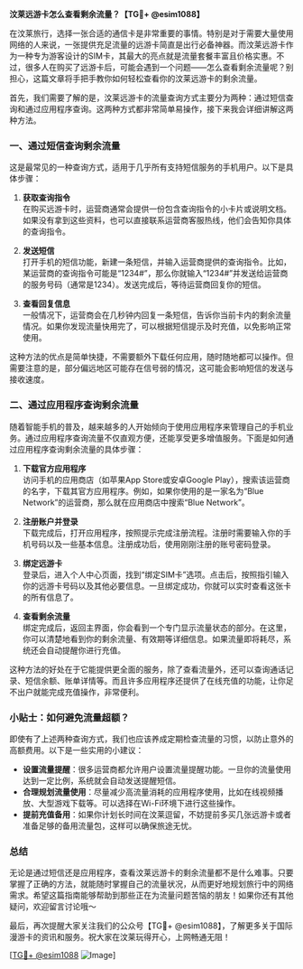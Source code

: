 **汶莱远游卡怎么查看剩余流量？【TG💪+ @esim1088】**

在汶莱旅行，选择一张合适的通信卡是非常重要的事情。特别是对于需要大量使用网络的人来说，一张提供充足流量的远游卡简直是出行必备神器。而汶莱远游卡作为一种专为游客设计的SIM卡，其最大的亮点就是流量套餐丰富且价格实惠。不过，很多人在购买了远游卡后，可能会遇到一个问题——怎么查看剩余流量呢？别担心，这篇文章将手把手教你如何轻松查看你的汶莱远游卡的剩余流量。

首先，我们需要了解的是，汶莱远游卡的流量查询方式主要分为两种：通过短信查询和通过应用程序查询。这两种方式都非常简单易操作，接下来我会详细讲解这两种方法。

### 一、通过短信查询剩余流量

这是最常见的一种查询方式，适用于几乎所有支持短信服务的手机用户。以下是具体步骤：

1. **获取查询指令**  
   在购买远游卡时，运营商通常会提供一份包含查询指令的小卡片或说明文档。如果没有拿到这些资料，也可以直接联系运营商客服热线，他们会告知你具体的查询指令。

2. **发送短信**  
   打开手机的短信功能，新建一条短信，并输入运营商提供的查询指令。比如，某运营商的查询指令可能是“1234#”，那么你就输入“1234#”并发送给运营商的服务号码（通常是1234）。发送完成后，等待运营商回复你的短信。

3. **查看回复信息**  
   一般情况下，运营商会在几秒钟内回复一条短信，告诉你当前卡内的剩余流量情况。如果你发现流量快用完了，可以根据短信提示及时充值，以免影响正常使用。

这种方法的优点是简单快捷，不需要额外下载任何应用，随时随地都可以操作。但需要注意的是，部分偏远地区可能存在信号弱的情况，这可能会影响短信的发送与接收速度。

### 二、通过应用程序查询剩余流量

随着智能手机的普及，越来越多的人开始倾向于使用应用程序来管理自己的手机业务。通过应用程序查询流量不仅直观方便，还能享受更多增值服务。下面是如何通过应用程序查询剩余流量的具体步骤：

1. **下载官方应用程序**  
   访问手机的应用商店（如苹果App Store或安卓Google Play），搜索该运营商的名字，下载其官方应用程序。例如，如果你使用的是一家名为“Blue Network”的运营商，那么就在应用商店中搜索“Blue Network”。

2. **注册账户并登录**  
   下载完成后，打开应用程序，按照提示完成注册流程。注册时需要输入你的手机号码以及一些基本信息。注册成功后，使用刚刚注册的账号密码登录。

3. **绑定远游卡**  
   登录后，进入个人中心页面，找到“绑定SIM卡”选项。点击后，按照指引输入你的远游卡号码以及其他必要信息。一旦绑定成功，你就可以实时查看这张卡的所有信息了。

4. **查看剩余流量**  
   绑定完成后，返回主界面，你会看到一个专门显示流量状态的部分。在这里，你可以清楚地看到你的剩余流量、有效期等详细信息。如果流量即将耗尽，系统还会自动提醒你进行充值。

这种方法的好处在于它能提供更全面的服务，除了查看流量外，还可以查询通话记录、短信余额、账单详情等。而且许多应用程序还提供了在线充值的功能，让你足不出户就能完成充值操作，非常便利。

### 小贴士：如何避免流量超额？

即使有了上述两种查询方式，我们也应该养成定期检查流量的习惯，以防止意外的高额费用。以下是一些实用的小建议：

- **设置流量提醒**：很多运营商都允许用户设置流量提醒功能。一旦你的流量使用达到一定比例，系统就会自动发送提醒短信。
- **合理规划流量使用**：尽量减少高流量消耗的应用程序使用，比如在线视频播放、大型游戏下载等。可以选择在Wi-Fi环境下进行这些操作。
- **提前充值备用**：如果你计划长时间在汶莱逗留，不妨提前多买几张远游卡或者准备足够的备用流量包，这样可以确保旅途无忧。

### 总结

无论是通过短信还是应用程序，查看汶莱远游卡的剩余流量都不是什么难事。只要掌握了正确的方法，就能随时掌握自己的流量状况，从而更好地规划旅行中的网络需求。希望这篇指南能够帮助到那些正在为流量问题苦恼的朋友！如果你还有其他疑问，欢迎留言讨论哦～

最后，再次提醒大家关注我们的公众号【TG💪+ @esim1088】，了解更多关于国际漫游卡的资讯和服务。祝大家在汶莱玩得开心，上网畅通无阻！

[[TG💪+ @esim1088](https://t.me/s/esim1088) ![Image](https://i.postimg.cc/4NQfJmqS/Snipaste-2025-05-13-00-14-12.png)]